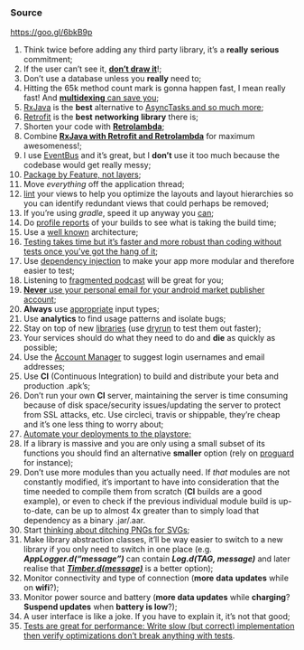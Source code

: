 ### Source
https://goo.gl/6bkB9p

1.  Think twice before adding any third party library, it’s a **really** **serious** commitment;
2.  If the user can’t see it, [**don’t draw it**](http://riggaroo.co.za/optimizing-layouts-in-android-reducing-overdraw/)!;
3.  Don’t use a database unless you **really** need to;
4.  Hitting the 65k method count mark is gonna happen fast, I mean really fast! And [**multidexing** can save you](https://medium.com/@rotxed/dex-skys-the-limit-no-65k-methods-is-28e6cb40cf71);
5.  [RxJava](https://github.com/ReactiveX/RxJava) is the **best** alternative to [AsyncTasks and so much more](https://medium.com/swlh/party-tricks-with-rxjava-rxandroid-retrolambda-1b06ed7cd29c);
6.  [Retrofit](http://square.github.io/retrofit/) is the **best** **networking** **library** there is;
7.  Shorten your code with [**Retrolambda**](https://medium.com/android-news/retrolambda-on-android-191cc8151f85);
8.  Combine [**RxJava with Retrofit and Retrolambda**](https://medium.com/swlh/party-tricks-with-rxjava-rxandroid-retrolambda-1b06ed7cd29c) for maximum awesomeness!;
9.  I use [EventBus](https://github.com/greenrobot/EventBus) and it’s great, but I **don’t** use it too much because the codebase would get really messy;
10.  [Package by Feature, not layers](https://medium.com/the-engineering-team/package-by-features-not-layers-2d076df1964d);
11.  Move _everything_ off the application thread;
12.  [lint](http://developer.android.com/tools/help/layoutopt.html) your views to help you optimize the layouts and layout hierarchies so you can identify redundant views that could perhaps be removed;
13.  If you’re using _gradle_, speed it up anyway you [can](https://medium.com/the-engineering-team/speeding-up-gradle-builds-619c442113cb);
14.  Do [profile reports](https://medium.com/the-engineering-team/speeding-up-gradle-builds-619c442113cb) of your builds to see what is taking the build time;
15.  Use a [well known](http://fernandocejas.com/2015/07/18/architecting-android-the-evolution/) architecture;
16.  [Testing takes time but it’s faster and more robust than coding without tests once you’ve got the hang of it](http://stackoverflow.com/a/67500/794485);
17.  Use [dependency injection](http://fernandocejas.com/2015/04/11/tasting-dagger-2-on-android/) to make your app more modular and therefore easier to test;
18.  Listening to [fragmented podcast](http://fragmentedpodcast.com/) will be great for you;
19.  [**Never** use your personal email for your android market publisher account](https://www.reddit.com/r/Android/comments/2hywu9/google_play_only_one_strike_is_needed_to_ruin_you/);
20.  **Always** use [appropriate](http://developer.android.com/training/keyboard-input/style.html) input types;
21.  Use **analytics** to find usage patterns and isolate bugs;
22.  Stay on top of new [libraries](http://android-arsenal.com/) (use [dryrun](https://github.com/cesarferreira/dryrun) to test them out faster);
23.  Your services should do what they need to do and **die** as quickly as possible;
24.  Use the [Account Manager](http://developer.android.com/reference/android/accounts/AccountManager.html) to suggest login usernames and email addresses;
25.  Use **CI** (Continuous Integration) to build and distribute your beta and production .apk’s;
26.  Don’t run your own **CI** server, maintaining the server is time consuming because of disk space/security issues/updating the server to protect from SSL attacks, etc. Use circleci, travis or shippable, they’re cheap and it’s one less thing to worry about;
27.  [Automate your deployments to the playstore;](https://github.com/Triple-T/gradle-play-publisher)
28.  If a library is massive and you are only using a small subset of its functions you should find an alternative **smaller** option (rely on [proguard](http://developer.android.com/tools/help/proguard.html) for instance);
29.  Don’t use more modules than you actually need. If _that_ modules are not constantly modified, it’s important to have into consideration that the time needed to compile them from scratch (**CI** builds are a good example), or even to check if the previous individual module build is up-to-date, can be up to almost 4x greater than to simply load that dependency as a binary .jar/.aar.
30.  Start [thinking about ditching PNGs for SVGs](http://developer.android.com/tools/help/vector-asset-studio.html);
31.  Make library abstraction classes, it’ll be way easier to switch to a new library if you only need to switch in one place (e.g. **_AppLogger.d(“message”)_** can contain **_Log.d(TAG, message)_** and later realise that [**_Timber.d(message)_**](https://github.com/JakeWharton/timber) is a better option);
32.  Monitor connectivity and type of connection (**more** **data** **updates** while on **wifi**?);
33.  Monitor power source and battery (**more data updates** while **charging**? **Suspend updates** when **battery is low**?);
34.  <span class="markup--quote markup--li-quote is-other" name="anon_1e4072e3be2a" data-creator-ids="anon">A user interface is like a joke. If you have to explain it, it’s not that good;</span>
35.  [Tests are great for performance: Write slow (but correct) implementation then verify optimizations don’t break anything with tests](https://twitter.com/danlew42/status/677151453476032512).
